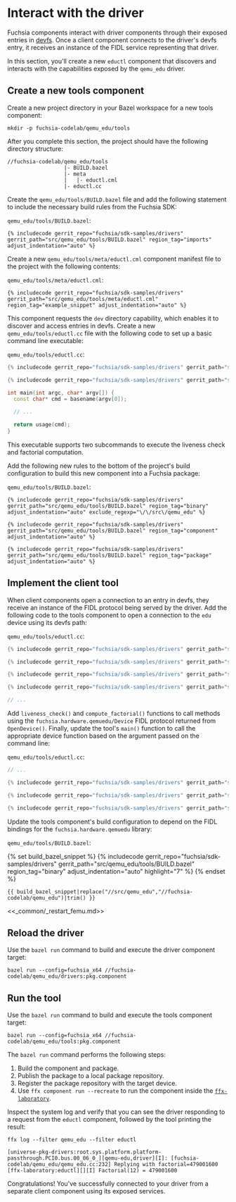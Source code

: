 # Interact with the driver

Fuchsia components interact with driver components through their exposed entries
in [devfs][concepts-devfs]. Once a client component connects to the driver's
devfs entry, it receives an instance of the FIDL service representing that
driver.

In this section, you'll create a new `eductl` component that discovers and
interacts with the capabilities exposed by the `qemu_edu` driver.

## Create a new tools component

Create a new project directory in your Bazel workspace for a new tools component:

```posix-terminal
mkdir -p fuchsia-codelab/qemu_edu/tools
```

After you complete this section, the project should have the following directory
structure:

```none {:.devsite-disable-click-to-copy}
//fuchsia-codelab/qemu_edu/tools
                  |- BUILD.bazel
                  |- meta
                  |   |- eductl.cml
                  |- eductl.cc
```

Create the `qemu_edu/tools/BUILD.bazel` file and add the following statement to
include the necessary build rules from the Fuchsia SDK:

`qemu_edu/tools/BUILD.bazel`:

```bazel
{% includecode gerrit_repo="fuchsia/sdk-samples/drivers" gerrit_path="src/qemu_edu/tools/BUILD.bazel" region_tag="imports" adjust_indentation="auto" %}
```

Create a new `qemu_edu/tools/meta/eductl.cml` component manifest file to the
project with the following contents:

`qemu_edu/tools/meta/eductl.cml`:

```json5
{% includecode gerrit_repo="fuchsia/sdk-samples/drivers" gerrit_path="src/qemu_edu/tools/meta/eductl.cml" region_tag="example_snippet" adjust_indentation="auto" %}

```

This component requests the `dev` directory capability, which enables it to
discover and access entries in devfs. Create a new `qemu_edu/tools/eductl.cc`
file with the following code to set up a basic command line executable:

`qemu_edu/tools/eductl.cc`:

```cpp
{% includecode gerrit_repo="fuchsia/sdk-samples/drivers" gerrit_path="src/qemu_edu/tools/eductl.cc" region_tag="imports" adjust_indentation="auto" %}

{% includecode gerrit_repo="fuchsia/sdk-samples/drivers" gerrit_path="src/qemu_edu/tools/eductl.cc" region_tag="cli_helpers" adjust_indentation="auto" %}

int main(int argc, char* argv[]) {
  const char* cmd = basename(argv[0]);

  // ...

  return usage(cmd);
}

```

This executable supports two subcommands to execute the liveness check and
factorial computation.

Add the following new rules to the bottom of the project's build configuration
to build this new component into a Fuchsia package:

`qemu_edu/tools/BUILD.bazel`:

```bazel
{% includecode gerrit_repo="fuchsia/sdk-samples/drivers" gerrit_path="src/qemu_edu/tools/BUILD.bazel" region_tag="binary" adjust_indentation="auto" exclude_regexp="\/\/src\/qemu_edu" %}

{% includecode gerrit_repo="fuchsia/sdk-samples/drivers" gerrit_path="src/qemu_edu/tools/BUILD.bazel" region_tag="component" adjust_indentation="auto" %}

{% includecode gerrit_repo="fuchsia/sdk-samples/drivers" gerrit_path="src/qemu_edu/tools/BUILD.bazel" region_tag="package" adjust_indentation="auto" %}
```

## Implement the client tool

When client components open a connection to an entry in devfs, they receive an
instance of the FIDL protocol being served by the driver. Add the following code
to the tools component to open a connection to the `edu` device using its devfs
path:

`qemu_edu/tools/eductl.cc`:

```cpp
{% includecode gerrit_repo="fuchsia/sdk-samples/drivers" gerrit_path="src/qemu_edu/tools/eductl.cc" region_tag="imports" adjust_indentation="auto" %}

{% includecode gerrit_repo="fuchsia/sdk-samples/drivers" gerrit_path="src/qemu_edu/tools/eductl.cc" region_tag="fidl_imports" adjust_indentation="auto" highlight="1" %}

{% includecode gerrit_repo="fuchsia/sdk-samples/drivers" gerrit_path="src/qemu_edu/tools/eductl.cc" region_tag="device_path" adjust_indentation="auto" highlight="1,2" %}

{% includecode gerrit_repo="fuchsia/sdk-samples/drivers" gerrit_path="src/qemu_edu/tools/eductl.cc" region_tag="device_client" adjust_indentation="auto" highlight="1,2,3,4,5,6,7,8,9,10,11,12,13,14,15,16,17,18" %}

// ...
```

Add `liveness_check()` and `compute_factorial()` functions to call methods using
the `fuchsia.hardware.qemuedu/Device` FIDL protocol returned from `OpenDevice()`.
Finally, update the tool's `main()` function to call the appropriate device
function based on the argument passed on the command line:

`qemu_edu/tools/eductl.cc`:

```cpp
// ...

{% includecode gerrit_repo="fuchsia/sdk-samples/drivers" gerrit_path="src/qemu_edu/tools/eductl.cc" region_tag="liveness_check" adjust_indentation="auto" highlight="1,2,3,4,5,6,7,8,9,10,11,12,13,14,15,16,17,18,19,20,21,22,23" %}

{% includecode gerrit_repo="fuchsia/sdk-samples/drivers" gerrit_path="src/qemu_edu/tools/eductl.cc" region_tag="compute_factorial" adjust_indentation="auto" highlight="1,2,3,4,5,6,7,8,9,10,11,12,13,14,15,16,17,18,19,20,21,22,23,24,25" %}

{% includecode gerrit_repo="fuchsia/sdk-samples/drivers" gerrit_path="src/qemu_edu/tools/eductl.cc" region_tag="main" adjust_indentation="auto" highlight="4,5,6,7,8,9,10,11,12,13,14,15,16,17,18,19,20" %}
```

Update the tools component's build configuration to depend on the FIDL bindings
for the `fuchsia.hardware.qemuedu` library:

`qemu_edu/tools/BUILD.bazel`:

{% set build_bazel_snippet %}
{% includecode gerrit_repo="fuchsia/sdk-samples/drivers" gerrit_path="src/qemu_edu/tools/BUILD.bazel" region_tag="binary" adjust_indentation="auto" highlight="7" %}
{% endset %}

```bazel
{{ build_bazel_snippet|replace("//src/qemu_edu","//fuchsia-codelab/qemu_edu")|trim() }}
```

<<_common/_restart_femu.md>>

## Reload the driver

Use the `bazel run` command to build and execute the driver component target:

```posix-terminal
bazel run --config=fuchsia_x64 //fuchsia-codelab/qemu_edu/drivers:pkg.component
```

## Run the tool

Use the `bazel run` command to build and execute the tools component target:

```posix-terminal
bazel run --config=fuchsia_x64 //fuchsia-codelab/qemu_edu/tools:pkg.component
```

The `bazel run` command performs the following steps:

1.  Build the component and package.
1.  Publish the package to a local package repository.
1.  Register the package repository with the target device.
1.  Use `ffx component run --recreate` to run the component inside the
    [`ffx-laboratory`][ffx-laboratory].

Inspect the system log and verify that you can see the driver responding to a
request from the `eductl` component, followed by the tool printing the result:

```posix-terminal
ffx log --filter qemu_edu --filter eductl
```

```none {:.devsite-disable-click-to-copy}
[universe-pkg-drivers:root.sys.platform.platform-passthrough.PCI0.bus.00_06_0_][qemu-edu,driver][I]: [fuchsia-codelab/qemu_edu/qemu_edu.cc:232] Replying with factorial=479001600
[ffx-laboratory:eductl][][I] Factorial(12) = 479001600
```

Congratulations! You've successfully connected to your driver from a separate
client component using its exposed services.

<!-- Reference links -->

[concepts-devfs]: /docs/concepts/drivers/driver_communication.md#service_discovery_using_devfs
[ffx-laboratory]: /docs/development/components/run.md#ffx-laboratory

